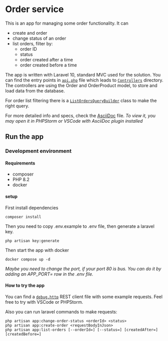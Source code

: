 # Order service

This is an app for managing some order functionality. It can

* create and order
* change status of an order
* list orders, filter by:
    * order ID
    * status
    * order created after a time
    * order created before a time

The app is written with Laravel 10, standard MVC used for the solution.
You can find the entry points in [`api.php`](routes/api.php) file which leads to [`Controllers`](app/Http/Controllers) directory.  
The controllers are using the Order and OrderProduct model, to store and load data from the database.

For order list filtering there is a [`ListOrdersQueryBuilder`](app/Models/ListOrdersQueryBuilder.php) class to make the right query.

For more detailed info and specs, check the [AsciiDoc](docs/index.adoc) file. _To view it, you may open it in PHPStorm or VSCode with AsciiDoc plugin installed_

## Run the app

### Development environment

#### Requirements

* composer
* PHP 8.2
* docker

#### setup

First install dependencies

```shell
composer install
```

Then you need to copy .env.example to .env file, then generate a laravel key.

```shell
php artisan key:generate
```

Then start the app with docker

```shell
docker compose up -d
```

_Maybe you need to change the port, if your port 80 is bus. You can do it by adding an APP_PORT= row in the .env file._

#### How to try the app

You can find a [`debug.http`](debug.http) REST client file with some example requests. Feel free to try with VSCode or PHPStorm.

Also you can run laravel commands to make requests:

```shell
php artisan app:change-order-status <orderId> <status>
php artisan app:create-order <requestBodyInJson>
php artisan app:list-orders [--orderId=] [--status=] [createdAfter=] [createdBefore=]
```

